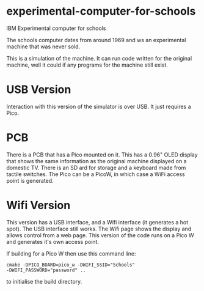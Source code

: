 # experimental-computer-for-schools
IBM Experimental computer for schools

The schools computer dates from around 1969 and ws an experimental machine that was never sold.

This is a simulation of the machine. It can run code written for the original machine, well it
could if any programs for the machine still exist.

<h1>USB Version</h1>
Interaction with this version of the simulator is over USB. It just requires a Pico.

<h1>PCB</h1>
There is a PCB that has a Pico mounted on it. This has a 0.96" OLED display that shows the same information 
as the original machine displayed on a domestic TV. There is an SD ard for storage and a keyboard made from tactile 
switches. The Pico can be a PicoW, in which case a WiFi access point is generated.

<h1>Wifi Version</h1>
This version has a USB interface, and a Wifi interface (it generates a hot spot). The USB interface still works. The Wifi page shows the display and allows control from a web page. This version of the code runs on a Pico W and generates it's own access point.

If building for a Pico W then use this command line:

<code>cmake -DPICO_BOARD=pico_w -DWIFI_SSID="Schools" -DWIFI_PASSWORD="password" ..</code>

to initialise the build directory.


